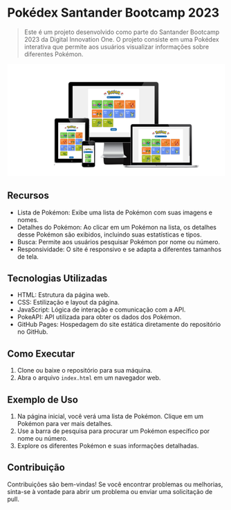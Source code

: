 # Pokédex Santander Bootcamp 2023

> Este é um projeto desenvolvido como parte do Santander Bootcamp 2023 da Digital Innovation One. O projeto consiste em uma Pokédex interativa que permite aos usuários visualizar informações sobre diferentes Pokémon.

![image](./.github/preview.png)

## Recursos

- Lista de Pokémon: Exibe uma lista de Pokémon com suas imagens e nomes.
- Detalhes do Pokémon: Ao clicar em um Pokémon na lista, os detalhes desse Pokémon são exibidos, incluindo suas estatísticas e tipos.
- Busca: Permite aos usuários pesquisar Pokémon por nome ou número.
- Responsividade: O site é responsivo e se adapta a diferentes tamanhos de tela.

## Tecnologias Utilizadas

- HTML: Estrutura da página web.
- CSS: Estilização e layout da página.
- JavaScript: Lógica de interação e comunicação com a API.
- PokeAPI: API utilizada para obter os dados dos Pokémon.
- GitHub Pages: Hospedagem do site estática diretamente do repositório no GitHub.

## Como Executar

1. Clone ou baixe o repositório para sua máquina.
2. Abra o arquivo `index.html` em um navegador web.

## Exemplo de Uso

1. Na página inicial, você verá uma lista de Pokémon. Clique em um Pokémon para ver mais detalhes.
2. Use a barra de pesquisa para procurar um Pokémon específico por nome ou número.
3. Explore os diferentes Pokémon e suas informações detalhadas.

## Contribuição

Contribuições são bem-vindas! Se você encontrar problemas ou melhorias, sinta-se à vontade para abrir um problema ou enviar uma solicitação de pull.
